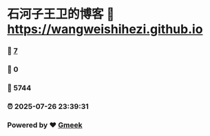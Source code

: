 # 石河子王卫的博客 :link: https://wangweishihezi.github.io 
### :page_facing_up: [7](https://wangweishihezi.github.io/tag.html) 
### :speech_balloon: 0 
### :hibiscus: 5744 
### :alarm_clock: 2025-07-26 23:39:31 
### Powered by :heart: [Gmeek](https://github.com/Meekdai/Gmeek)
